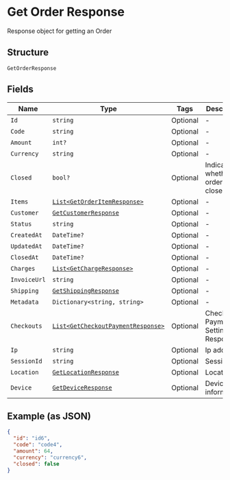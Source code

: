 
# Get Order Response

Response object for getting an Order

## Structure

`GetOrderResponse`

## Fields

| Name | Type | Tags | Description |
|  --- | --- | --- | --- |
| `Id` | `string` | Optional | - |
| `Code` | `string` | Optional | - |
| `Amount` | `int?` | Optional | - |
| `Currency` | `string` | Optional | - |
| `Closed` | `bool?` | Optional | Indicates whether the order is closed |
| `Items` | [`List<GetOrderItemResponse>`](../../doc/models/get-order-item-response.md) | Optional | - |
| `Customer` | [`GetCustomerResponse`](../../doc/models/get-customer-response.md) | Optional | - |
| `Status` | `string` | Optional | - |
| `CreatedAt` | `DateTime?` | Optional | - |
| `UpdatedAt` | `DateTime?` | Optional | - |
| `ClosedAt` | `DateTime?` | Optional | - |
| `Charges` | [`List<GetChargeResponse>`](../../doc/models/get-charge-response.md) | Optional | - |
| `InvoiceUrl` | `string` | Optional | - |
| `Shipping` | [`GetShippingResponse`](../../doc/models/get-shipping-response.md) | Optional | - |
| `Metadata` | `Dictionary<string, string>` | Optional | - |
| `Checkouts` | [`List<GetCheckoutPaymentResponse>`](../../doc/models/get-checkout-payment-response.md) | Optional | Checkout Payment Settings Response |
| `Ip` | `string` | Optional | Ip address |
| `SessionId` | `string` | Optional | Session id |
| `Location` | [`GetLocationResponse`](../../doc/models/get-location-response.md) | Optional | Location |
| `Device` | [`GetDeviceResponse`](../../doc/models/get-device-response.md) | Optional | Device's informations |

## Example (as JSON)

```json
{
  "id": "id6",
  "code": "code4",
  "amount": 64,
  "currency": "currency6",
  "closed": false
}
```

